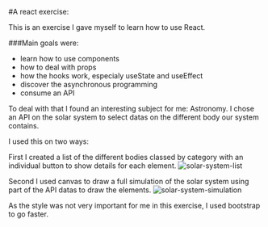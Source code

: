 #A react exercise:

This is an exercise I gave myself to learn how to use React.

###Main goals were:
  - learn how to use components
  - how to deal with props
  - how the hooks work, especialy useState and useEffect
  - discover the asynchronous programming
  - consume an API

To deal with that I found an interesting subject for me: Astronomy.
I chose an API on the solar system to select datas on the different body our system contains.

I used this on two ways:

  First I created a list of the different bodies classed by category with an individual button to show details for each element.
  ![solar-system-list](https://github.com/Nicolas-CHRETIEN/solar-system/assets/132827127/8ce8ced0-40c6-4539-b6e9-9bb4501ffb0d)

  Second I used canvas to draw a full simulation of the solar system using part of the API datas to draw the elements.
  ![solar-system-simulation](https://github.com/Nicolas-CHRETIEN/solar-system/assets/132827127/cd2b90b8-ea17-4381-bb9a-96345afaef5f)

As the style was not very important for me in this exercise, I used bootstrap to go faster.

